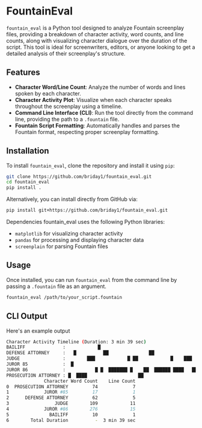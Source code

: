 # FountainEval

`fountain_eval` is a Python tool designed to analyze Fountain screenplay files, providing a breakdown of character activity, word counts, and line counts, along with visualizing character dialogue over the duration of the script. This tool is ideal for screenwriters, editors, or anyone looking to get a detailed analysis of their screenplay's structure.

## Features

- **Character Word/Line Count**: Analyze the number of words and lines spoken by each character.
- **Character Activity Plot**: Visualize when each character speaks throughout the screenplay using a timeline.
- **Command Line Interface (CLI)**: Run the tool directly from the command line, providing the path to a `.fountain` file.
- **Fountain Script Formatting**: Automatically handles and parses the Fountain format, respecting proper screenplay formatting.

## Installation

To install `fountain_eval`, clone the repository and install it using `pip`:

```bash
git clone https://github.com/briday1/fountain_eval.git
cd fountain_eval
pip install .
```

Alternatively, you can install directly from GitHub via:

```bash
pip install git+https://github.com/briday1/fountain_eval.git
```

Dependencies
fountain_eval uses the following Python libraries:

- `matplotlib` for visualizing character activity
- `pandas` for processing and displaying character data
- `screenplain` for parsing Fountain files

## Usage

Once installed, you can run `fountain_eval` from the command line by passing a
`.fountain` file as an argument.

```bash
fountain_eval /path/to/your_script.fountain
```

## CLI Output

Here's an example output

```bash
Character Activity Timeline (Duration: 3 min 39 sec)
BAILIFF              :            █                                      
DEFENSE ATTORNEY     :   █          ██               ██                  
JUDGE                :        ███            █ ██            █    ███   █
JUROR 85             :  █                                                
JUROR 86             :           █ █  ███████ █    ██  ██████ ████   ███ 
PROSECUTION ATTORNEY : █  ████                   ██                      
              Character Word Count    Line Count
0  PROSECUTION ATTORNEY         74             7
1             JUROR #85         17             1
2      DEFENSE ATTORNEY         62             5
3                 JUDGE        109            11
4             JUROR #86        276            15
5               BAILIFF         10             1
6        Total Duration          -  3 min 39 sec
```
